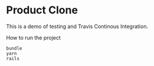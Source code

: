 # Product Clone
[](https://travis-ci.com/danielppolo/product_hunt_clone.svg?branch=master)

This is a demo of testing and Travis Continous Integration.

How to run the project
```
bundle
yarn
rails
```
